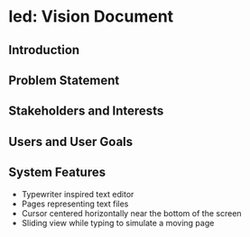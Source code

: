 # led: Vision Document

## Introduction

## Problem Statement

## Stakeholders and Interests

## Users and User Goals

## System Features

- Typewriter inspired text editor
- Pages representing text files
- Cursor centered horizontally near the bottom of the screen
- Sliding view while typing to simulate a moving page
